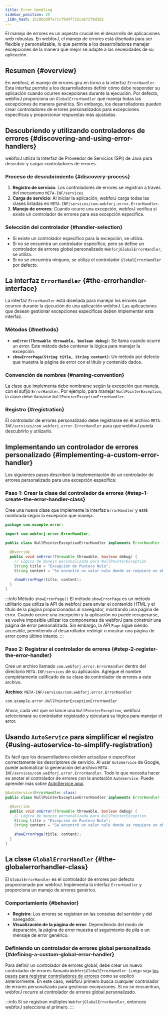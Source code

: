 ```yaml
---
title: Error Handling
sidebar_position: 25
_i18n_hash: 15106dd9fa7ccf0d4f722ca675f0d362
---
```

El manejo de errores es un aspecto crucial en el desarrollo de aplicaciones web robustas. En webforJ, el manejo de errores está diseñado para ser flexible y personalizable, lo que permite a los desarrolladores manejar excepciones de la manera que mejor se adapte a las necesidades de su aplicación.

## Resumen {#overview}

En webforJ, el manejo de errores gira en torno a la interfaz `ErrorHandler`. Esta interfaz permite a los desarrolladores definir cómo debe responder su aplicación cuando ocurren excepciones durante la ejecución. Por defecto, webforJ proporciona un `GlobalErrorHandler` que maneja todas las excepciones de manera genérica. Sin embargo, los desarrolladores pueden crear controladores de errores personalizados para excepciones específicas y proporcionar respuestas más ajustadas.

## Descubriendo y utilizando controladores de errores {#discovering-and-using-error-handlers}

webforJ utiliza la Interfaz de Proveedor de Servicios (SPI) de Java para descubrir y cargar controladores de errores.

### Proceso de descubrimiento {#discovery-process}

1. **Registro de servicio**: Los controladores de errores se registran a través del mecanismo `META-INF/services`.
2. **Carga de servicio**: Al iniciar la aplicación, webforJ carga todas las clases listadas en `META-INF/services/com.webforj.error.ErrorHandler`.
3. **Manejo de errores**: Cuando ocurre una excepción, webforJ verifica si existe un controlador de errores para esa excepción específica.

### Selección del controlador {#handler-selection}

- Si existe un controlador específico para la excepción, se utiliza.
- Si no se encuentra un controlador específico, pero se define un controlador de errores global personalizado `WebforjGlobalErrorHandler`, se utiliza.
- Si no se encuentra ninguno, se utiliza el controlador `GlobalErrorHandler` por defecto.

## La interfaz `ErrorHandler` {#the-errorhandler-interface}

La interfaz `ErrorHandler` está diseñada para manejar los errores que ocurren durante la ejecución de una aplicación webforJ. Las aplicaciones que desean gestionar excepciones específicas deben implementar esta interfaz.

### Métodos {#methods}

- **`onError(Throwable throwable, boolean debug)`**: Se llama cuando ocurre un error. Este método debe contener la lógica para manejar la excepción.
- **`showErrorPage(String title, String content)`**: Un método por defecto que muestra la página de error con el título y contenido dados.

### Convención de nombres {#naming-convention}

La clase que implementa debe nombrarse según la excepción que maneja, con el sufijo `ErrorHandler`. Por ejemplo, para manejar `NullPointerException`, la clase debe llamarse `NullPointerExceptionErrorHandler`.

### Registro {#registration}

El controlador de errores personalizado debe registrarse en el archivo `META-INF/services/com.webforj.error.ErrorHandler` para que webforJ pueda descubrirlo y utilizarlo.

## Implementando un controlador de errores personalizado {#implementing-a-custom-error-handler}

Los siguientes pasos describen la implementación de un controlador de errores personalizado para una excepción específica:

### Paso 1: Crear la clase del controlador de errores {#step-1-create-the-error-handler-class}

Cree una nueva clase que implemente la interfaz `ErrorHandler` y esté nombrada según la excepción que maneja.

```java
package com.example.error;

import com.webforj.error.ErrorHandler;

public class NullPointerExceptionErrorHandler implements ErrorHandler {

  @Override
  public void onError(Throwable throwable, boolean debug) {
    // Lógica de manejo personalizada para NullPointerException
    String title = "Excepción de Puntero Nulo";
    String content = "Se encontró un valor nulo donde se requiere un objeto.";

    showErrorPage(title, content);
  }
}
```

:::info Método `showErrorPage()`
El método `showErrorPage` es un método utilitario que utiliza la API de webforJ para enviar el contenido HTML y el título de la página proporcionados al navegador, mostrando una página de error. Cuando ocurre una excepción y la aplicación no puede recuperarse, se vuelve imposible utilizar los componentes de webforJ para construir una página de error personalizada. Sin embargo, la API `Page` sigue siendo accesible, permitiendo al desarrollador redirigir o mostrar una página de error como último intento.
:::

### Paso 2: Registrar el controlador de errores {#step-2-register-the-error-handler}

Cree un archivo llamado `com.webforj.error.ErrorHandler` dentro del directorio `META-INF/services` de su aplicación. Agregue el nombre completamente calificado de su clase de controlador de errores a este archivo.

**Archivo**: `META-INF/services/com.webforj.error.ErrorHandler`

```
com.example.error.NullPointerExceptionErrorHandler
```

Ahora, cada vez que se lance una `NullPointerException`, webforJ seleccionará su controlador registrado y ejecutará su lógica para manejar el error.

## Usando `AutoService` para simplificar el registro {#using-autoservice-to-simplify-registration}

Es fácil que los desarrolladores olviden actualizar o especificar correctamente los descriptores de servicio. Al usar `AutoService` de Google, puede automatizar la generación del archivo `META-INF/services/com.webforj.error.ErrorHandler`. Todo lo que necesita hacer es anotar el controlador de errores con la anotación `AutoService`. Puede aprender más sobre [AutoService aquí](https://github.com/google/auto/blob/main/service/README.md).

```java
@AutoService(ErrorHandler.class)
public class NullPointerExceptionErrorHandler implements ErrorHandler {

  @Override
  public void onError(Throwable throwable, boolean debug) {
    // Lógica de manejo personalizada para NullPointerException
    String title = "Excepción de Puntero Nulo";
    String content = "Se encontró un valor nulo donde se requiere un objeto.";

    showErrorPage(title, content);
  }
}
```

## La clase `GlobalErrorHandler` {#the-globalerrorhandler-class}

El `GlobalErrorHandler` es el controlador de errores por defecto proporcionado por webforJ. Implementa la interfaz `ErrorHandler` y proporciona un manejo de errores genérico.

### Comportamiento {#behavior}

- **Registro**: Los errores se registran en las consolas del servidor y del navegador.
- **Visualización de la página de error**: Dependiendo del modo de depuración, la página de error muestra el seguimiento de pila o un mensaje de error genérico.

### Definiendo un controlador de errores global personalizado {#defining-a-custom-global-error-handler}

Para definir un controlador de errores global, debe crear un nuevo controlador de errores llamado `WebforjGlobalErrorHandler`. Luego siga [los pasos para registrar controladores de errores](#step-2-register-the-error-handler) como se explicó anteriormente. En este caso, webforJ primero busca cualquier controlador de errores personalizado para gestionar excepciones. Si no se encuentran, webforJ recurre al controlador de errores global personalizado.

:::info
Si se registran múltiples `WebforjGlobalErrorHandler`, entonces webforJ selecciona el primero.
:::
